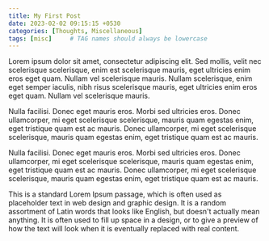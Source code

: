 ```yaml
---
title: My First Post
date: 2023-02-02 09:15:15 +0530
categories: [Thoughts, Miscellaneous]
tags: [misc]     # TAG names should always be lowercase
---
```


Lorem ipsum dolor sit amet, consectetur adipiscing elit. Sed mollis, velit nec scelerisque scelerisque, enim est scelerisque mauris, eget ultricies enim eros eget quam. Nullam vel scelerisque mauris. Nullam scelerisque, enim eget semper iaculis, nibh risus scelerisque mauris, eget ultricies enim eros eget quam. Nullam vel scelerisque mauris.

Nulla facilisi. Donec eget mauris eros. Morbi sed ultricies eros. Donec ullamcorper, mi eget scelerisque scelerisque, mauris quam egestas enim, eget tristique quam est ac mauris. Donec ullamcorper, mi eget scelerisque scelerisque, mauris quam egestas enim, eget tristique quam est ac mauris.

Nulla facilisi. Donec eget mauris eros. Morbi sed ultricies eros. Donec ullamcorper, mi eget scelerisque scelerisque, mauris quam egestas enim, eget tristique quam est ac mauris. Donec ullamcorper, mi eget scelerisque scelerisque, mauris quam egestas enim, eget tristique quam est ac mauris.

This is a standard Lorem Ipsum passage, which is often used as placeholder text in web design and graphic design. It is a random assortment of Latin words that looks like English, but doesn't actually mean anything. It is often used to fill up space in a design, or to give a preview of how the text will look when it is eventually replaced with real content.